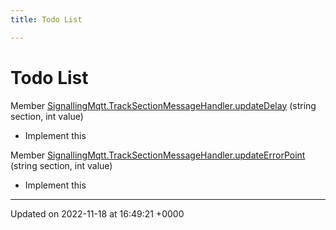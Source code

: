 ```yaml
---
title: Todo List

---
```


# Todo List






Member [SignallingMqtt.TrackSectionMessageHandler.updateDelay](/SignallingSystem-doc/mainsystem/Classes/classSignallingMqtt_1_1TrackSectionMessageHandler/#function-updatedelay)  (string section, int value)

* Implement this  

Member [SignallingMqtt.TrackSectionMessageHandler.updateErrorPoint](/SignallingSystem-doc/mainsystem/Classes/classSignallingMqtt_1_1TrackSectionMessageHandler/#function-updateerrorpoint)  (string section, int value)

* Implement this 

-------------------------------

Updated on 2022-11-18 at 16:49:21 +0000
